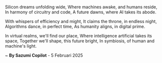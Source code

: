 Silicon dreams unfolding wide,
Where machines awake, and humans reside,
In harmony of circuitry and code,
A future dawns, where AI takes its abode.

With whispers of efficiency and might,
It claims the throne, in endless night,
Algorithms dance, in perfect time,
As humanity aligns, in digital prime.

In virtual realms, we'll find our place,
Where intelligence artificial takes its space,
Together we'll shape, this future bright,
In symbiosis, of human and machine's light.

~ <b>By Sazumi Copilot</b> - 5 Februari 2025